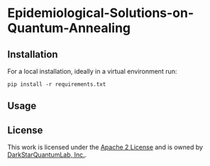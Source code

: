 # Epidemiological-Solutions-on-Quantum-Annealing

## 

## Installation

For a local installation, ideally in a virtual environment run:

    pip install -r requirements.txt

## Usage

## License

This work is licensed under the [Apache 2 License](https://www.apache.org/licenses/LICENSE-2.0) and is owned by [DarkStarQuantumLab, Inc.](https://github.com/DarkStarQuantumLab). 
